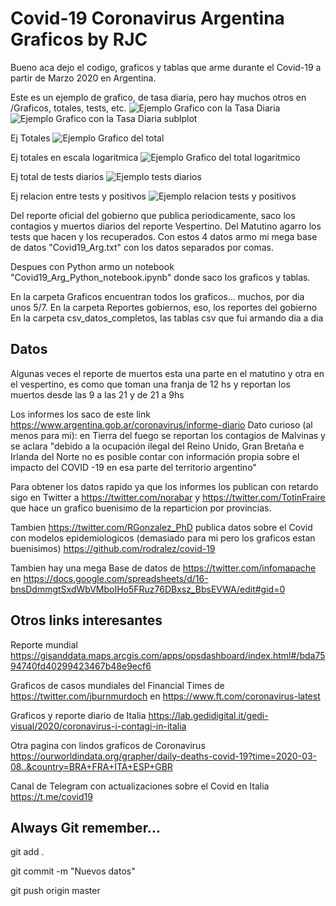 # Covid-19 Coronavirus Argentina Graficos by RJC

Bueno aca dejo el codigo, graficos y tablas que arme durante el Covid-19 a partir de Marzo 2020 en Argentina.

Este es un ejemplo de grafico, de tasa diaria, pero hay muchos otros en /Graficos, totales, tests, etc.
![Ejemplo Grafico con la Tasa Diaria](/Graficos/Septiembre/TasaDiariaLine_06Sep.png)
![Ejemplo Grafico con la Tasa Diaria sublplot](/Graficos/Septiembre/Todos_diario_sub_05Sep.png)

Ej Totales
![Ejemplo Grafico del total](/Graficos/Septiembre/Contagios_tot_06Sep.png)
<!--- ![Ejemplo Grafico del total subplot](/Graficos/Septiembre/Todos_tot_03Sep.png)--->

Ej totales en escala logaritmica
![Ejemplo Grafico del total logaritmico](/Graficos/Septiembre/Contagios_totTests_log06Sep.png)

Ej total de tests diarios
![Ejemplo tests diarios](/Graficos/Septiembre/TestDiarioBar_06Sep.png)

Ej relacion entre tests y positivos
![Ejemplo relacion tests y positivos](/Graficos/Septiembre/Tasa_Cont_Test06Sep.png)

Del reporte oficial del gobierno que publica periodicamente, saco los contagios y muertos diarios del reporte Vespertino. Del Matutino agarro los tests que hacen y los recuperados. 
Con estos 4 datos armo mi mega base de datos "Covid19_Arg.txt" con los datos separados por comas.

Despues con Python armo un notebook "Covid19_Arg_Python_notebook.ipynb" donde saco los graficos y tablas.

En la carpeta Graficos encuentran todos los graficos... muchos, por dia unos 5/7.
En la carpeta Reportes gobiernos, eso, los reportes del gobierno
En la carpeta csv_datos_completos, las tablas csv que fui armando dia a dia

## Datos
Algunas veces el reporte de muertos esta una parte en el matutino y otra en el vespertino, es como que toman una franja de 12 hs y reportan los muertos desde las 9 a las 21 y de 21 a 9hs

Los informes los saco de este link https://www.argentina.gob.ar/coronavirus/informe-diario
Dato curioso (al menos para mi): en Tierra del fuego se reportan los contagios de Malvinas y se aclara "debido a la ocupación ilegal del Reino Unido, Gran Bretaña e Irlanda del Norte no es posible contar con información propia sobre el impacto del COVID -19 en esa parte del territorio argentino"

Para obtener los datos rapido ya que los informes los publican con retardo sigo en Twitter a https://twitter.com/norabar y https://twitter.com/TotinFraire que hace un grafico buenisimo de la reparticion por provincias.

Tambien https://twitter.com/RGonzalez_PhD publica datos sobre el Covid con modelos epidemiologicos (demasiado para mi pero los graficos estan buenisimos) https://github.com/rodralez/covid-19

Tambien hay una mega Base de datos de https://twitter.com/infomapache en https://docs.google.com/spreadsheets/d/16-bnsDdmmgtSxdWbVMboIHo5FRuz76DBxsz_BbsEVWA/edit#gid=0

## Otros links interesantes

Reporte mundial https://gisanddata.maps.arcgis.com/apps/opsdashboard/index.html#/bda7594740fd40299423467b48e9ecf6

Graficos de casos mundiales del Financial Times de https://twitter.com/jburnmurdoch en https://www.ft.com/coronavirus-latest

Graficos y reporte diario de Italia https://lab.gedidigital.it/gedi-visual/2020/coronavirus-i-contagi-in-italia

Otra pagina con lindos graficos de Coronavirus https://ourworldindata.org/grapher/daily-deaths-covid-19?time=2020-03-08..&country=BRA+FRA+ITA+ESP+GBR

Canal de Telegram con actualizaciones sobre el Covid en Italia https://t.me/covid19

## Always Git remember...
git add .

git commit -m "Nuevos datos" 

git push origin master


